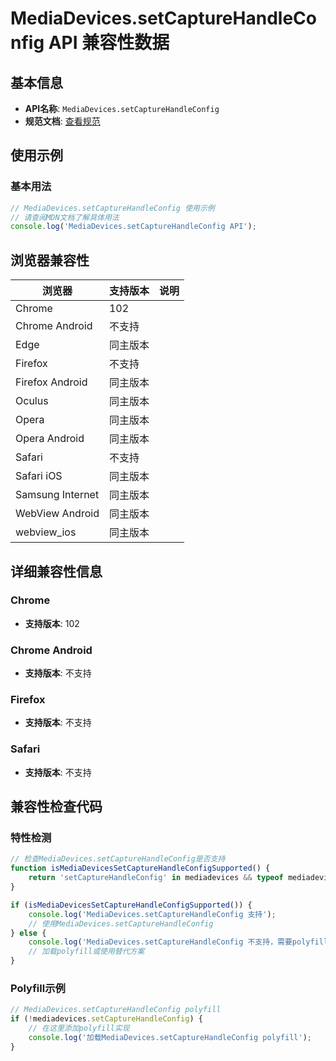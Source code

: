 # MediaDevices.setCaptureHandleConfig API 兼容性数据

## 基本信息

- **API名称**: `MediaDevices.setCaptureHandleConfig`
- **规范文档**: [查看规范](https://w3c.github.io/mediacapture-handle/identity/#dom-mediadevices-setcapturehandleconfig)

## 使用示例

### 基本用法

```javascript
// MediaDevices.setCaptureHandleConfig 使用示例
// 请查阅MDN文档了解具体用法
console.log('MediaDevices.setCaptureHandleConfig API');
```

## 浏览器兼容性

| 浏览器 | 支持版本 | 说明 |
|--------|----------|------|
| Chrome | 102 |  |
| Chrome Android | 不支持 |  |
| Edge | 同主版本 |  |
| Firefox | 不支持 |  |
| Firefox Android | 同主版本 |  |
| Oculus | 同主版本 |  |
| Opera | 同主版本 |  |
| Opera Android | 同主版本 |  |
| Safari | 不支持 |  |
| Safari iOS | 同主版本 |  |
| Samsung Internet | 同主版本 |  |
| WebView Android | 同主版本 |  |
| webview_ios | 同主版本 |  |

## 详细兼容性信息

### Chrome

- **支持版本**: 102

### Chrome Android

- **支持版本**: 不支持

### Firefox

- **支持版本**: 不支持

### Safari

- **支持版本**: 不支持

## 兼容性检查代码

### 特性检测

```javascript
// 检查MediaDevices.setCaptureHandleConfig是否支持
function isMediaDevicesSetCaptureHandleConfigSupported() {
    return 'setCaptureHandleConfig' in mediadevices && typeof mediadevices.setCaptureHandleConfig === 'function';
}

if (isMediaDevicesSetCaptureHandleConfigSupported()) {
    console.log('MediaDevices.setCaptureHandleConfig 支持');
    // 使用MediaDevices.setCaptureHandleConfig
} else {
    console.log('MediaDevices.setCaptureHandleConfig 不支持，需要polyfill');
    // 加载polyfill或使用替代方案
}
```

### Polyfill示例

```javascript
// MediaDevices.setCaptureHandleConfig polyfill
if (!mediadevices.setCaptureHandleConfig) {
    // 在这里添加polyfill实现
    console.log('加载MediaDevices.setCaptureHandleConfig polyfill');
}
```

